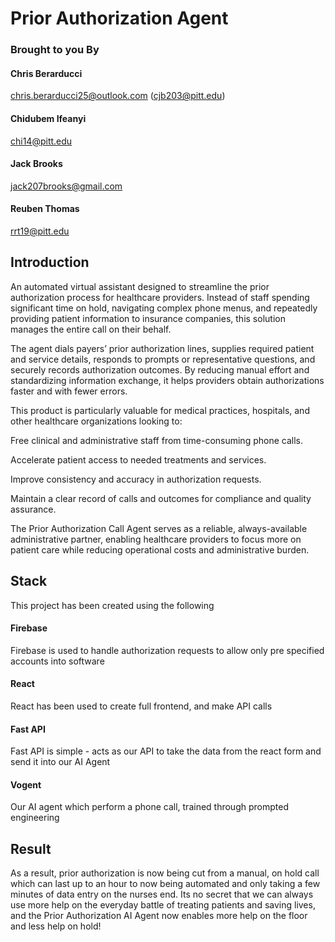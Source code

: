 # Prior Authorization Agent

### Brought to you By

#### Chris Berarducci
chris.berarducci25@outlook.com (cjb203@pitt.edu)
#### Chidubem Ifeanyi
chi14@pitt.edu
#### Jack Brooks
jack207brooks@gmail.com
#### Reuben Thomas
rrt19@pitt.edu

## Introduction

An automated virtual assistant designed to streamline the prior authorization process for healthcare providers. Instead of staff spending significant time on hold, navigating complex phone menus, and repeatedly providing patient information to insurance companies, this solution manages the entire call on their behalf.

The agent dials payers’ prior authorization lines, supplies required patient and service details, responds to prompts or representative questions, and securely records authorization outcomes. By reducing manual effort and standardizing information exchange, it helps providers obtain authorizations faster and with fewer errors.

This product is particularly valuable for medical practices, hospitals, and other healthcare organizations looking to:

Free clinical and administrative staff from time-consuming phone calls.

Accelerate patient access to needed treatments and services.

Improve consistency and accuracy in authorization requests.

Maintain a clear record of calls and outcomes for compliance and quality assurance.

The Prior Authorization Call Agent serves as a reliable, always-available administrative partner, enabling healthcare providers to focus more on patient care while reducing operational costs and administrative burden.

## Stack

This project has been created using the following

#### Firebase

Firebase is used to handle authorization requests to allow only pre specified accounts into software

#### React

React has been used to create full frontend, and make API calls

#### Fast API

Fast API is simple - acts as our API to take the data from the react form and send it into our AI Agent

#### Vogent

Our AI agent which perform a phone call, trained through prompted engineering

## Result

As a result, prior authorization is now being cut from a manual, on hold call which can last up to an hour to now being automated and only taking a few minutes of data entry on the nurses end. Its no secret that we can always use more help on the everyday battle of treating patients and saving lives, and the Prior Authorization AI Agent now enables more help on the floor and less help on hold!
